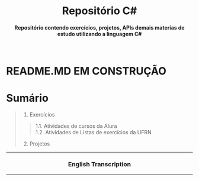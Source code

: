 # <center> **Repositório C#** </center>

#### <center> **Repositório contendo exercícios, projetos, APIs demais materias de estudo utilizando a linguagem C#** </center>

<br>

# README.MD EM CONSTRUÇÃO

# Sumário
> 1. Exercícios
>> 1.1. Atividades de cursos da Alura <br>
>> 1.2. Atividades de Listas de exercícios da UFRN
> 2. Projetos

__________________

### <center> English Transcription</center>
__________________
<br>
